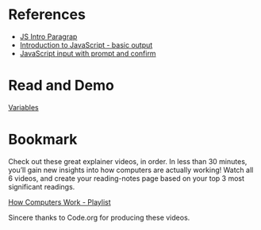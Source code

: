# References
- [JS Intro Paragrap](https://developer.mozilla.org/en-US/docs/Web/JavaScript)
- [Introduction to JavaScript - basic output](https://code-maven.com/introduction-to-javascript)
- [JavaScript input with prompt and confirm](https://code-maven.com/javascript-input-with-prompt-and-confirm)

# Read and Demo
[Variables](https://www.w3schools.com/js/js_variables.asp)

# Bookmark
Check out these great explainer videos, in order.
In less than 30 minutes, you’ll gain new insights into how computers are actually working! Watch all 6 videos, and create your reading-notes page based on your top 3 most significant readings.

[How Computers Work - Playlist](https://www.youtube.com/playlist?list=PLzdnOPI1iJNcsRwJhvksEo1tJqjIqWbN-)

Sincere thanks to Code.org for producing these videos.
